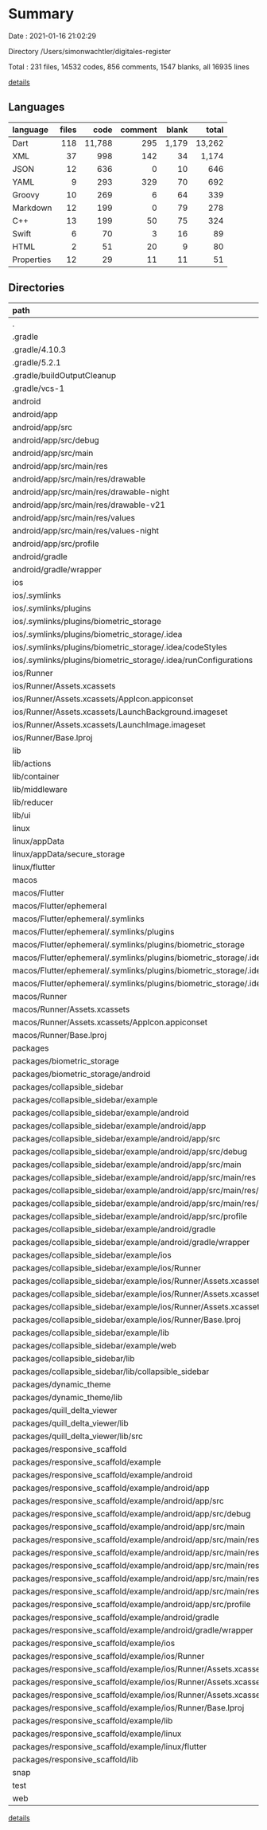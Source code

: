 # Summary

Date : 2021-01-16 21:02:29

Directory /Users/simonwachtler/digitales-register

Total : 231 files,  14532 codes, 856 comments, 1547 blanks, all 16935 lines

[details](details.md)

## Languages
| language | files | code | comment | blank | total |
| :--- | ---: | ---: | ---: | ---: | ---: |
| Dart | 118 | 11,788 | 295 | 1,179 | 13,262 |
| XML | 37 | 998 | 142 | 34 | 1,174 |
| JSON | 12 | 636 | 0 | 10 | 646 |
| YAML | 9 | 293 | 329 | 70 | 692 |
| Groovy | 10 | 269 | 6 | 64 | 339 |
| Markdown | 12 | 199 | 0 | 79 | 278 |
| C++ | 13 | 199 | 50 | 75 | 324 |
| Swift | 6 | 70 | 3 | 16 | 89 |
| HTML | 2 | 51 | 20 | 9 | 80 |
| Properties | 12 | 29 | 11 | 11 | 51 |

## Directories
| path | files | code | comment | blank | total |
| :--- | ---: | ---: | ---: | ---: | ---: |
| . | 231 | 14,532 | 856 | 1,547 | 16,935 |
| .gradle | 4 | 1 | 1 | 4 | 6 |
| .gradle/4.10.3 | 1 | 0 | 0 | 1 | 1 |
| .gradle/5.2.1 | 1 | 0 | 0 | 1 | 1 |
| .gradle/buildOutputCleanup | 1 | 1 | 1 | 1 | 3 |
| .gradle/vcs-1 | 1 | 0 | 0 | 1 | 1 |
| android | 16 | 198 | 50 | 38 | 286 |
| android/app | 11 | 154 | 49 | 26 | 229 |
| android/app/src | 10 | 86 | 49 | 13 | 148 |
| android/app/src/debug | 1 | 4 | 3 | 1 | 8 |
| android/app/src/main | 8 | 78 | 43 | 11 | 132 |
| android/app/src/main/res | 7 | 38 | 32 | 9 | 79 |
| android/app/src/main/res/drawable | 1 | 4 | 7 | 2 | 13 |
| android/app/src/main/res/drawable-night | 1 | 4 | 0 | 3 | 7 |
| android/app/src/main/res/drawable-v21 | 1 | 4 | 7 | 2 | 13 |
| android/app/src/main/res/values | 2 | 13 | 9 | 1 | 23 |
| android/app/src/main/res/values-night | 2 | 13 | 9 | 1 | 23 |
| android/app/src/profile | 1 | 4 | 3 | 1 | 8 |
| android/gradle | 1 | 5 | 1 | 1 | 7 |
| android/gradle/wrapper | 1 | 5 | 1 | 1 | 7 |
| ios | 12 | 448 | 2 | 9 | 459 |
| ios/.symlinks | 4 | 133 | 0 | 0 | 133 |
| ios/.symlinks/plugins | 4 | 133 | 0 | 0 | 133 |
| ios/.symlinks/plugins/biometric_storage | 4 | 133 | 0 | 0 | 133 |
| ios/.symlinks/plugins/biometric_storage/.idea | 4 | 133 | 0 | 0 | 133 |
| ios/.symlinks/plugins/biometric_storage/.idea/codeStyles | 2 | 121 | 0 | 0 | 121 |
| ios/.symlinks/plugins/biometric_storage/.idea/runConfigurations | 1 | 6 | 0 | 0 | 6 |
| ios/Runner | 8 | 315 | 2 | 9 | 326 |
| ios/Runner/Assets.xcassets | 4 | 233 | 0 | 5 | 238 |
| ios/Runner/Assets.xcassets/AppIcon.appiconset | 1 | 122 | 0 | 1 | 123 |
| ios/Runner/Assets.xcassets/LaunchBackground.imageset | 1 | 52 | 0 | 1 | 53 |
| ios/Runner/Assets.xcassets/LaunchImage.imageset | 2 | 59 | 0 | 3 | 62 |
| ios/Runner/Base.lproj | 2 | 69 | 2 | 1 | 72 |
| lib | 101 | 9,799 | 104 | 927 | 10,830 |
| lib/actions | 13 | 410 | 3 | 93 | 506 |
| lib/container | 25 | 1,220 | 3 | 155 | 1,378 |
| lib/middleware | 12 | 1,315 | 8 | 122 | 1,445 |
| lib/reducer | 13 | 1,149 | 18 | 136 | 1,303 |
| lib/ui | 31 | 4,292 | 19 | 251 | 4,562 |
| linux | 7 | 104 | 25 | 36 | 165 |
| linux/appData | 2 | 2 | 0 | 0 | 2 |
| linux/appData/secure_storage | 2 | 2 | 0 | 0 | 2 |
| linux/flutter | 2 | 16 | 7 | 9 | 32 |
| macos | 9 | 574 | 3 | 12 | 589 |
| macos/Flutter | 5 | 147 | 3 | 4 | 154 |
| macos/Flutter/ephemeral | 4 | 133 | 0 | 0 | 133 |
| macos/Flutter/ephemeral/.symlinks | 4 | 133 | 0 | 0 | 133 |
| macos/Flutter/ephemeral/.symlinks/plugins | 4 | 133 | 0 | 0 | 133 |
| macos/Flutter/ephemeral/.symlinks/plugins/biometric_storage | 4 | 133 | 0 | 0 | 133 |
| macos/Flutter/ephemeral/.symlinks/plugins/biometric_storage/.idea | 4 | 133 | 0 | 0 | 133 |
| macos/Flutter/ephemeral/.symlinks/plugins/biometric_storage/.idea/codeStyles | 2 | 121 | 0 | 0 | 121 |
| macos/Flutter/ephemeral/.symlinks/plugins/biometric_storage/.idea/runConfigurations | 1 | 6 | 0 | 0 | 6 |
| macos/Runner | 4 | 427 | 0 | 8 | 435 |
| macos/Runner/Assets.xcassets | 1 | 68 | 0 | 1 | 69 |
| macos/Runner/Assets.xcassets/AppIcon.appiconset | 1 | 68 | 0 | 1 | 69 |
| macos/Runner/Base.lproj | 1 | 339 | 0 | 1 | 340 |
| packages | 72 | 2,764 | 605 | 432 | 3,801 |
| packages/biometric_storage | 1 | 2 | 0 | 0 | 2 |
| packages/biometric_storage/android | 1 | 2 | 0 | 0 | 2 |
| packages/collapsible_sidebar | 31 | 1,305 | 218 | 180 | 1,703 |
| packages/collapsible_sidebar/example | 22 | 583 | 96 | 77 | 756 |
| packages/collapsible_sidebar/example/android | 10 | 145 | 42 | 29 | 216 |
| packages/collapsible_sidebar/example/android/app | 6 | 101 | 41 | 18 | 160 |
| packages/collapsible_sidebar/example/android/app/src | 5 | 52 | 38 | 6 | 96 |
| packages/collapsible_sidebar/example/android/app/src/debug | 1 | 4 | 3 | 1 | 8 |
| packages/collapsible_sidebar/example/android/app/src/main | 3 | 44 | 32 | 4 | 80 |
| packages/collapsible_sidebar/example/android/app/src/main/res | 2 | 13 | 16 | 3 | 32 |
| packages/collapsible_sidebar/example/android/app/src/main/res/drawable | 1 | 4 | 7 | 2 | 13 |
| packages/collapsible_sidebar/example/android/app/src/main/res/values | 1 | 9 | 9 | 1 | 19 |
| packages/collapsible_sidebar/example/android/app/src/profile | 1 | 4 | 3 | 1 | 8 |
| packages/collapsible_sidebar/example/android/gradle | 1 | 5 | 1 | 1 | 7 |
| packages/collapsible_sidebar/example/android/gradle/wrapper | 1 | 5 | 1 | 1 | 7 |
| packages/collapsible_sidebar/example/ios | 7 | 222 | 2 | 9 | 233 |
| packages/collapsible_sidebar/example/ios/Runner | 7 | 222 | 2 | 9 | 233 |
| packages/collapsible_sidebar/example/ios/Runner/Assets.xcassets | 3 | 148 | 0 | 4 | 152 |
| packages/collapsible_sidebar/example/ios/Runner/Assets.xcassets/AppIcon.appiconset | 1 | 122 | 0 | 1 | 123 |
| packages/collapsible_sidebar/example/ios/Runner/Assets.xcassets/LaunchImage.imageset | 2 | 26 | 0 | 3 | 29 |
| packages/collapsible_sidebar/example/ios/Runner/Base.lproj | 2 | 61 | 2 | 2 | 65 |
| packages/collapsible_sidebar/example/lib | 1 | 133 | 0 | 11 | 144 |
| packages/collapsible_sidebar/example/web | 2 | 48 | 5 | 5 | 58 |
| packages/collapsible_sidebar/lib | 6 | 630 | 90 | 71 | 791 |
| packages/collapsible_sidebar/lib/collapsible_sidebar | 5 | 334 | 90 | 40 | 464 |
| packages/dynamic_theme | 6 | 348 | 141 | 69 | 558 |
| packages/dynamic_theme/lib | 2 | 172 | 37 | 40 | 249 |
| packages/quill_delta_viewer | 3 | 192 | 38 | 26 | 256 |
| packages/quill_delta_viewer/lib | 2 | 176 | 6 | 18 | 200 |
| packages/quill_delta_viewer/lib/src | 1 | 174 | 6 | 16 | 196 |
| packages/responsive_scaffold | 31 | 917 | 208 | 157 | 1,282 |
| packages/responsive_scaffold/example | 27 | 575 | 130 | 100 | 805 |
| packages/responsive_scaffold/example/android | 12 | 153 | 53 | 31 | 237 |
| packages/responsive_scaffold/example/android/app | 8 | 110 | 52 | 20 | 182 |
| packages/responsive_scaffold/example/android/app/src | 7 | 64 | 49 | 9 | 122 |
| packages/responsive_scaffold/example/android/app/src/debug | 1 | 4 | 3 | 1 | 8 |
| packages/responsive_scaffold/example/android/app/src/main | 5 | 56 | 43 | 7 | 106 |
| packages/responsive_scaffold/example/android/app/src/main/res | 4 | 26 | 32 | 6 | 64 |
| packages/responsive_scaffold/example/android/app/src/main/res/drawable | 1 | 4 | 7 | 2 | 13 |
| packages/responsive_scaffold/example/android/app/src/main/res/drawable-v21 | 1 | 4 | 7 | 2 | 13 |
| packages/responsive_scaffold/example/android/app/src/main/res/values | 1 | 9 | 9 | 1 | 19 |
| packages/responsive_scaffold/example/android/app/src/main/res/values-night | 1 | 9 | 9 | 1 | 19 |
| packages/responsive_scaffold/example/android/app/src/profile | 1 | 4 | 3 | 1 | 8 |
| packages/responsive_scaffold/example/android/gradle | 1 | 5 | 1 | 1 | 7 |
| packages/responsive_scaffold/example/android/gradle/wrapper | 1 | 5 | 1 | 1 | 7 |
| packages/responsive_scaffold/example/ios | 7 | 222 | 2 | 9 | 233 |
| packages/responsive_scaffold/example/ios/Runner | 7 | 222 | 2 | 9 | 233 |
| packages/responsive_scaffold/example/ios/Runner/Assets.xcassets | 3 | 148 | 0 | 4 | 152 |
| packages/responsive_scaffold/example/ios/Runner/Assets.xcassets/AppIcon.appiconset | 1 | 122 | 0 | 1 | 123 |
| packages/responsive_scaffold/example/ios/Runner/Assets.xcassets/LaunchImage.imageset | 2 | 26 | 0 | 3 | 29 |
| packages/responsive_scaffold/example/ios/Runner/Base.lproj | 2 | 61 | 2 | 2 | 65 |
| packages/responsive_scaffold/example/lib | 1 | 78 | 5 | 4 | 87 |
| packages/responsive_scaffold/example/linux | 5 | 94 | 25 | 36 | 155 |
| packages/responsive_scaffold/example/linux/flutter | 2 | 8 | 7 | 9 | 24 |
| packages/responsive_scaffold/lib | 1 | 314 | 46 | 42 | 402 |
| snap | 1 | 22 | 0 | 3 | 25 |
| test | 4 | 486 | 7 | 66 | 559 |
| web | 2 | 49 | 15 | 6 | 70 |

[details](details.md)
